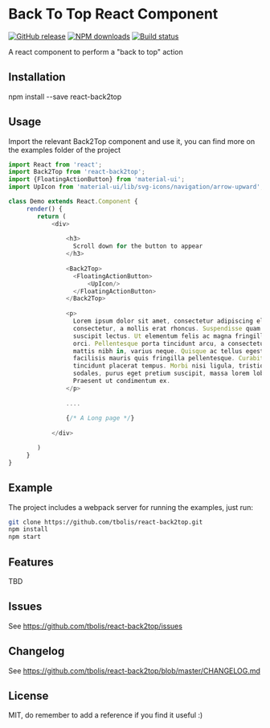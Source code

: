 #  Back To Top React Component

[![GitHub release][github-image]][github-url]
[![NPM downloads][downloads-image]][downloads-url]
[![Build status][travis-image]][travis-url]

A react component to perform a "back to top" action

##  Installation

npm install --save react-back2top

##  Usage

Import the relevant Back2Top component and use it, you can find more on the examples folder of the project

```javascript
import React from 'react';
import Back2Top from 'react-back2top';
import {FloatingActionButton} from 'material-ui';
import UpIcon from 'material-ui/lib/svg-icons/navigation/arrow-upward';

class Demo extends React.Component {
     render() {
        return (
            <div>
            
                <h3>
                  Scroll down for the button to appear
                </h3>
                
                <Back2Top>
                  <FloatingActionButton>
                      <UpIcon/>
                  </FloatingActionButton>
                </Back2Top>
                
                <p>
                  Lorem ipsum dolor sit amet, consectetur adipiscing elit. Duis consectetur turpis in arcu
                  consectetur, a mollis erat rhoncus. Suspendisse quam turpis, cursus et sapien dignissim, ornare
                  suscipit lectus. Ut elementum felis ac magna fringilla, a semper lacus commodo. Vivamus et vehicula
                  orci. Pellentesque porta tincidunt arcu, a consectetur risus maximus in. Aliquam at justo molestie,
                  mattis nibh in, varius neque. Quisque ac tellus egestas, malesuada tortor ut, luctus dolor. Sed
                  facilisis mauris quis fringilla pellentesque. Curabitur ullamcorper ut quam vel commodo. In
                  tincidunt placerat tempus. Morbi nisi ligula, tristique in lorem quis, blandit iaculis libero. Duis
                  sodales, purus eget pretium suscipit, massa lorem lobortis augue, in porta sem felis at lacus.
                  Praesent ut condimentum ex.
                </p>
                
                ....
                
                {/* A Long page */}
                
            </div>

        )
     }
}

```

##  Example

The project includes a webpack server for running the examples, just run:

```sh
git clone https://github.com/tbolis/react-back2top.git
npm install
npm start
```

##  Features

TBD

## Issues

See https://github.com/tbolis/react-back2top/issues

## Changelog

See https://github.com/tbolis/react-back2top/blob/master/CHANGELOG.md

##  License

MIT, do remember to add a reference if you find it useful :)

[github-image]: https://img.shields.io/github/release/tbolis/react-back2top.svg
[github-url]: https://github.com/tbolis/react-back2top/releases
[npm-image]: https://img.shields.io/npm/v/react-back2top.svg?style=flat
[npm-url]: https://www.npmjs.com/package/react-back2top
[downloads-image]: https://img.shields.io/npm/dm/react-back2top.svg?style=flat
[downloads-url]: https://www.npmjs.com/package/react-back2top
[travis-image]: https://img.shields.io/travis/tbolis/react-back2top.svg?style=flat
[travis-url]: https://travis-ci.org/tbolis/react-back2top
